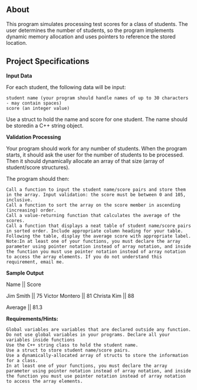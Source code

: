 About
----------------

This program simulates processing test scores for a class of students. The user determines
the number of students, so the program implements dynamic memory allocation and uses pointers
to reference the stored location.


Project Specifications
-------------------------------

**Input Data**

For each student, the following data will be input:

    student name (your program should handle names of up to 30 characters - may contain spaces)
    score (an integer value)

Use a struct to hold the name and score for one student. The name should be storedin a C++ string object.

**Validation Processing**

Your program should work for any number of students. When the program starts, it should ask the user for the number of students to be processed. Then it should dynamically allocate an array of that size (array of student/score structures).

The program should then:

    Call a function to input the student name/score pairs and store them in the array. Input validation: the score must be between 0 and 105, inclusive.
    Call a function to sort the array on the score member in ascending (increasing) order.
    Call a value-returning function that calculates the average of the scores.
    Call a function that displays a neat table of student name/score pairs in sorted order. Include appropriate column heading for your table. Following the table, display the average score with appropriate label.
    Note:In at least one of your functions, you must declare the array parameter using pointer notation instead of array notation, and inside the function you must use pointer notation instead of array notation to access the array elements. If you do not understand this requirement, email me. 

**Sample Output**

Name    ||   Score

Jim Smith   || 75
Victor Montero      ||     81
Christa Kim           ||   88

Average          ||        81.3

**Requirements/Hints:**

    Global variables are variables that are declared outside any function. Do not use global variables in your programs. Declare all your variables inside functions
    Use the C++ string class to hold the student name.
    Use a struct to store student name/score pairs.
    Use a dynamically-allocated array of structs to store the information for a class.
    In at least one of your functions, you must declare the array parameter using pointer notation instead of array notation, and inside the function you must use pointer notation instead of array notation to access the array elements. 